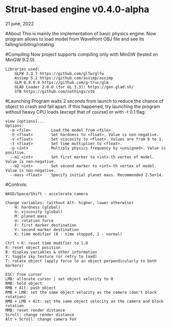 # Strut-based engine v0.4.0-alpha
21 june, 2022

#About
This is mainly the implementation of basic physics engine.
Now program allows to load model from Wavefront OBJ file and see its falling/orbiting/rotating.

#Compiling
Now project supports compiling only with MinGW (tested on MinGW 9.2.0).
```
Libraries used:
	GLFW 3.3.7 https://github.com/glfw/glfw
	Assimp 5.2 https://github.com/assimp/assimp
	GLM 0.9.9.8 https://github.com/g-truc/glm
	GLAD Loader 2.0.0 (for GL 3.3): https://gen.glad.sh/
	STB https://github.com/nothings/stb
```
#Launching
Program waits 2 seconds from launch to reduce the chance of object to crash and fall apart.
If this happened, try launching the program without heavy CPU loads (except that of course)
or with -t 0.1 flag.
```
view [options]...
Options:
  -m <file>  		Load the model from <file>.
  -h <float> 		Set hardness to <float>. Value is non-negative.
  -v <float> 		Set viscosity to <float>. Values are from 0 to 1.
  -t <float> 		Set time multiplier to <float>.
  -p <int>   		Multiply physics frequency by <unsigned>. Value is positive.
  --m1 <int>   		Set first marker to <int>-th vertex of model. Value is non-negative.
  --m2 <int>   		Set second marker to <int>-th vertex of model. Value is non-negative.
  --mass <float>	Specify initial planet mass. Recommended 2.5e+14.
```
#Controls:
```
WASD/Space/Shift - accelerate camera

Change variables: (without Alt- higher, lower otherwise)
	H: hardness (global)
	G: viscosity (global)
	M: planet mass
	U: rotation force
	F: first marker destination
	V: second marker destination
	K: time modifier (0 - time stopped, 1 - normal)

Ctrl + K: reset time modifier to 1.0
R: reset object position
B: display variables & other information
Y: toggle sky texture (or retry to load)
T: rotate object (apply force to an object perpendicularly to both markers)

ESC: free cursor
LMB: allocate cursor | set object velocity to 0
RMB: hold object
RMB + Alt: push object
RMB + LMB: set the same object velocity as the camera (don't block rotation)
RMB + LMB + Alt: set the same object velocity as the camera and block rotation
MMB: reset render distance
Scroll: change render distance
Alt + Scroll: change camera FoV
```
